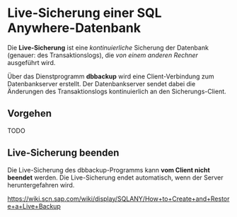 # Live-Sicherung einer SQL Anywhere-Datenbank


Die **Live-Sicherung** ist eine *kontinuierliche* Sicherung der Datenbank (genauer: des Transaktionslogs), die *von einem anderen Rechner* ausgeführt wird.

Über das Dienstprogramm **dbbackup** wird eine Client-Verbindung zum Datenbankserver erstellt. Der Datenbankserver sendet dabei die Änderungen des Transaktionslogs kontinuierlich an den Sicherungs-Client.

## Vorgehen

TODO

## Live-Sicherung beenden

Die Live-Sicherung des dbbackup-Programms kann **vom Client nicht beendet** werden. Die Live-Sicherung endet automatisch, wenn der Server heruntergefahren wird.

https://wiki.scn.sap.com/wiki/display/SQLANY/How+to+Create+and+Restore+a+Live+Backup

